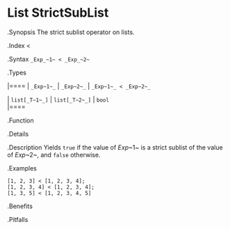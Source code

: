 # List StrictSubList

.Synopsis
The strict sublist operator on lists.

.Index
<

.Syntax
`_Exp_~1~ < _Exp_~2~`

.Types


|====
| `_Exp~1~_`     |  `_Exp~2~_`     | `_Exp~1~_ < _Exp~2~_` 

| `list[_T~1~_]` |  `list[_T~2~_]` | `bool`              
|====

.Function

.Details

.Description
Yields `true` if the value of _Exp_~1~ is a strict sublist of the value of _Exp_~2~,  and `false` otherwise.

.Examples
```rascal-shell
[1, 2, 3] < [1, 2, 3, 4];
[1, 2, 3, 4] < [1, 2, 3, 4];
[1, 3, 5] < [1, 2, 3, 4, 5]
```

.Benefits

.Pitfalls

